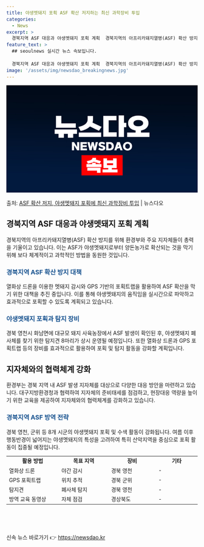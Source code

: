 ```yaml
---
title: 야생멧돼지 포획 ASF 확산 저지하는 최신 과학장비 투입
categories:
  - News
excerpt: >
  경북지역 ASF 대응과 야생멧돼지 포획 계획  경북지역의 아프리카돼지열병(ASF) 확산 방지를 위해 환경부와…
feature_text: >
  ## seoulnews 실시간 뉴스 속보입니다.

  경북지역 ASF 대응과 야생멧돼지 포획 계획  경북지역의 아프리카돼지열병(ASF) 확산 방지를 위해 환경부와…
image: '/assets/img/newsdao_breakingnews.jpg'
---
```


![뉴스다오 속보](/assets/img/newsdao_breakingnews.jpg)

<p>출처: <a href="https://newsdao.kr/4665" rel="dofollow">ASF 확산 저지, 야생멧돼지 포획에 최신 과학장비 투입</a> | 뉴스다오</p>

<h2 data-ke-size="size26">경북지역 ASF 대응과 야생멧돼지 포획 계획</h2>
<p data-ke-size="size16">경북지역의 아프리카돼지열병(ASF) 확산 방지를 위해 환경부와 주요 지자체들이 총력을 기울이고 있습니다. 이는 ASF가 야생멧돼지로부터 양돈농가로 확산되는 것을 막기 위해 보다 체계적이고 과학적인 방법을 동원한 것입니다.</p>

<h3><b><span style="color: #1a5490;">경북지역 ASF 확산 방지 대책</span></b></h3>
<p data-ke-size="size16">열화상 드론을 이용한 멧돼지 감시와 GPS 기반의 포획트랩을 활용하여 ASF 확산을 막기 위한 대책을 추진 중입니다. 이를 통해 야생멧돼지의 움직임을 실시간으로 파악하고 효과적으로 포획할 수 있도록 계획되고 있습니다.</p>

<h3><b><span style="color: #1a5490;">야생멧돼지 포획과 탐지 장비</span></b></h3>
<p data-ke-size="size16">경북 영천시 화남면에 대규모 돼지 사육농장에서 ASF 발생이 확인된 후, 야생멧돼지 폐사체를 찾기 위한 탐지견 8마리가 상시 운영될 예정입니다. 또한 열화상 드론과 GPS 포획트랩 등의 장비를 효과적으로 활용하여 포획 및 탐지 활동을 강화할 계획입니다.</p>

<h2 data-ke-size="size26">지자체와의 협력체계 강화</h2>
<p data-ke-size="size16">환경부는 경북 지역 내 ASF 발생 지자체를 대상으로 다양한 대응 방안을 마련하고 있습니다. 대구지방환경청과 협력하여 지자체의 준비태세를 점검하고, 현장대응 역량을 높이기 위한 교육을 제공하여 지자체와의 협력체계를 강화하고 있습니다.</p>

<h3><b><span style="color: #1a5490;">경북지역 ASF 방역 전략</span></b></h3>
<p data-ke-size="size16">경북 영천, 군위 등 8개 시군의 야생멧돼지 포획 및 수색 활동이 강화됩니다. 여름 이후 행동반경이 넓어지는 야생멧돼지의 특성을 고려하여 특히 산악지역을 중심으로 포획 활동이 집중될 예정입니다.</p>

<table>
    <colgroup><col width="233">
    <col width="234">
    <col width="221">
    <col width="193"></colgroup>
    <tbody>
        <tr>
            <td style="text-align: center; height: 17px;"><b>활용 방법</b></td>
            <td style="text-align: center; height: 17px;"><b>목표 지역</b></td>
            <td style="text-align: center; height: 17px;"><b>장비</b></td>
            <td style="text-align: center; height: 17px;"><b>기타</b></td>
        </tr>
        <tr>
            <td style="text-align: left; height: 17px;">열화상 드론</td>
            <td style="text-align: left; height: 17px;">야간 감시</td>
            <td style="text-align: left; height: 17px;">경북 영천</td>
            <td style="text-align: left; height: 17px;">-</td>
        </tr>
        <tr>
            <td style="text-align: left; height: 17px;">GPS 포획트랩</td>
            <td style="text-align: left; height: 17px;">위치 추적</td>
            <td style="text-align: left; height: 17px;">경북 군위</td>
            <td style="text-align: left; height: 17px;">-</td>
        </tr>
        <tr>
            <td style="text-align: left; height: 17px;">탐지견</td>
            <td style="text-align: left; height: 17px;">폐사체 탐지</td>
            <td style="text-align: left; height: 17px;">경북 영천</td>
            <td style="text-align: left; height: 17px;">-</td>
        </tr>
        <tr>
            <td style="text-align: left; height: 17px;">방역 교육 동영상</td>
            <td style="text-align: left; height: 17px;">자체 점검</td>
            <td style="text-align: left; height: 17px;">경상북도</td>
            <td style="text-align: left; height: 17px;">-</td>
        </tr>
    </tbody>
</table>
<p data-ke-size="size16">&nbsp;</p>
<p data-ke-size="size16">&nbsp;</p> 

신속 뉴스 바로가기 👉 <a href="https://newsdao.kr" rel="dofollow">https://newsdao.kr</a>


